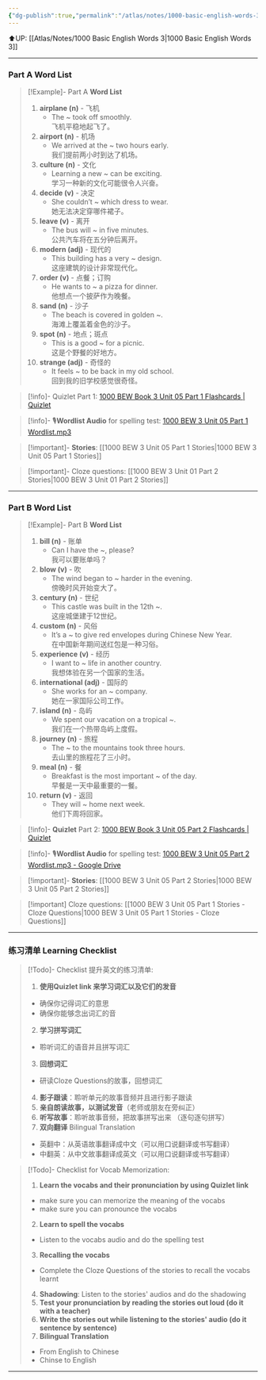 ```yaml
---
{"dg-publish":true,"permalink":"/atlas/notes/1000-basic-english-words-3-unit-05/","noteIcon":""}
---
```


⬆️UP: [[Atlas/Notes/1000 Basic English Words 3\|1000 Basic English Words 3]]

---
### Part A Word List

> [!Example]- Part A **Word List**
> 1. **airplane (n)** - 飞机
>     - The ~ took off smoothly.  
>         飞机平稳地起飞了。
> 2. **airport (n)** - 机场
>     - We arrived at the ~ two hours early.  
>         我们提前两小时到达了机场。
> 3. **culture (n)** - 文化
>     - Learning a new ~ can be exciting.  
>         学习一种新的文化可能很令人兴奋。
> 4. **decide (v)** - 决定
>     - She couldn’t ~ which dress to wear.  
>         她无法决定穿哪件裙子。
> 5. **leave (v)** - 离开
>     - The bus will ~ in five minutes.  
>         公共汽车将在五分钟后离开。
> 6. **modern (adj)** - 现代的
>     - This building has a very ~ design.  
>         这座建筑的设计非常现代化。
> 7. **order (v)** - 点餐；订购
>     - He wants to ~ a pizza for dinner.  
>         他想点一个披萨作为晚餐。
> 8. **sand (n)** - 沙子
>     - The beach is covered in golden ~.  
>         海滩上覆盖着金色的沙子。
> 9. **spot (n)** - 地点；斑点
>     - This is a good ~ for a picnic.  
>         这是个野餐的好地方。
> 10. **strange (adj)** - 奇怪的
>     - It feels ~ to be back in my old school.  
>         回到我的旧学校感觉很奇怪。

> [!info]- Quizlet Part 1: [1000 BEW Book 3 Unit 05 Part 1 Flashcards | Quizlet]()

> [!info]- 🎙️**Wordlist Audio** for spelling test: [1000 BEW 3 Unit 05 Part 1 Wordlist.mp3]()

> [!important]- **Stories**: [[1000 BEW 3 Unit 05 Part 1 Stories\|1000 BEW 3 Unit 05 Part 1 Stories]]

> [!important]- Cloze questions: [[1000 BEW 3 Unit 01 Part 2 Stories\|1000 BEW 3 Unit 01 Part 2 Stories]]

 ---
### Part B Word List

> [!Example]- Part B **Word List**
> 1. **bill (n)** - 账单
>     - Can I have the ~, please?  
>         我可以要账单吗？
> 2. **blow (v)** - 吹
>     - The wind began to ~ harder in the evening.  
>         傍晚时风开始变大了。
> 3. **century (n)** - 世纪
>     - This castle was built in the 12th ~.  
>         这座城堡建于12世纪。
> 4. **custom (n)** - 风俗
>     - It’s a ~ to give red envelopes during Chinese New Year.  
>         在中国新年期间送红包是一种习俗。
> 5. **experience (v)** - 经历
>     - I want to ~ life in another country.  
>         我想体验在另一个国家的生活。
> 6. **international (adj)** - 国际的
>     - She works for an ~ company.  
>         她在一家国际公司工作。
> 7. **island (n)** - 岛屿
>     - We spent our vacation on a tropical ~.  
>         我们在一个热带岛屿上度假。
> 8. **journey (n)** - 旅程
>     - The ~ to the mountains took three hours.  
>         去山里的旅程花了三小时。
> 9. **meal (n)** - 餐
>     - Breakfast is the most important ~ of the day.  
>         早餐是一天中最重要的一餐。
> 10. **return (v)** - 返回
>     - They will ~ home next week.  
>         他们下周将回家。

> [!info]- **Quizlet** Part 2: [1000 BEW Book 3 Unit 05 Part 2 Flashcards | Quizlet]()

> [!info]- 🎙️**Wordlist Audio** for spelling test: [1000 BEW 3 Unit 05 Part 2 Wordlist.mp3 - Google Drive]()

> [!important]- **Stories**: [[1000 BEW 3 Unit 05 Part 2 Stories\|1000 BEW 3 Unit 05 Part 2 Stories]]

> [!important] Cloze questions: [[1000 BEW 3 Unit 05 Part 1 Stories - Cloze Questions\|1000 BEW 3 Unit 05 Part 1 Stories - Cloze Questions]]

---
### 练习清单 Learning Checklist

> [!Todo]- Checklist 提升英文的练习清单:
> 1. **使用Quizlet link 来学习词汇以及它们的发音** 
>	- 确保你记得词汇的意思 
>	- 确保你能够念出词汇的音 
> 2. **学习拼写词汇** 
>	- 聆听词汇的语音并且拼写词汇 
> 3. **回想词汇**
>	- 研读Cloze Questions的故事，回想词汇 
> 4. **影子跟读**：聆听单元的故事音频并且进行影子跟读 
> 5. **亲自朗读故事，以测试发音**（老师或朋友在旁纠正）
> 6. **听写故事**：聆听故事音频，把故事拼写出来 （逐句逐句拼写）
> 7. **双向翻译** Bilingual Translation 
>	- 英翻中：从英语故事翻译成中文（可以用口说翻译或书写翻译）
>	- 中翻英：从中文故事翻译成英文（可以用口说翻译或书写翻译）

> [!Todo]- Checklist for Vocab Memorization:
> 
> 1. **Learn the vocabs and their pronunciation by using Quizlet link**
>	- make sure you can memorize the meaning of the vocabs
>	- make sure you can pronounce the vocabs
> 2. **Learn to spell the vocabs**
>	- Listen to the vocabs audio and do the spelling test
> 3. **Recalling the vocabs**
>	- Complete the Cloze Questions of the stories to recall the vocabs learnt
> 4. **Shadowing**: Listen to the stories' audios and do the shadowing
> 5. **Test your pronunciation by reading the stories out loud (do it with a teacher)**
> 6. **Write the stories out while listening to the stories' audio (do it sentence by sentence)**
> 7. **Bilingual Translation** 
> 	- From English to Chinese
> 	- Chinse to English

---

